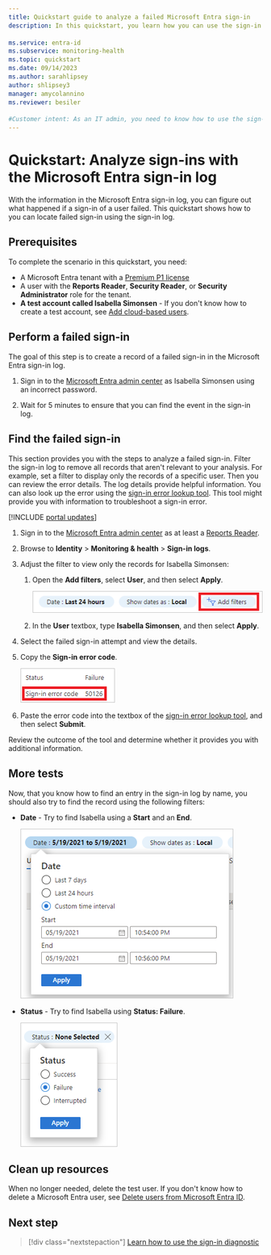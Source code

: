 ```yaml
---
title: Quickstart guide to analyze a failed Microsoft Entra sign-in
description: In this quickstart, you learn how you can use the sign-in log to determine the reason for a failed sign-in to Microsoft Entra ID.

ms.service: entra-id
ms.subservice: monitoring-health
ms.topic: quickstart
ms.date: 09/14/2023
ms.author: sarahlipsey
author: shlipsey3
manager: amycolannino
ms.reviewer: besiler

#Customer intent: As an IT admin, you need to know how to use the sign-in log so that you can fix sign-in issues.
---
```

# Quickstart: Analyze sign-ins with the Microsoft Entra sign-in log 

With the information in the Microsoft Entra sign-in log, you can figure out what happened if a sign-in of a user failed. This quickstart shows how to you can locate failed sign-in using the sign-in log.


## Prerequisites

To complete the scenario in this quickstart, you need:

- A Microsoft Entra tenant with a [Premium P1 license](~/fundamentals/get-started-premium.md)
- A user with the **Reports Reader**, **Security Reader**, or **Security Administrator** role for the tenant.
- **A test account called Isabella Simonsen** - If you don't know how to create a test account, see [Add cloud-based users](~/fundamentals/add-users.md#add-a-new-user).

## Perform a failed sign-in

The goal of this step is to create a record of a failed sign-in in the Microsoft Entra sign-in log.

1. Sign in to the [Microsoft Entra admin center](https://entra.microsoft.com) as Isabella Simonsen using an incorrect password.

2. Wait for 5 minutes to ensure that you can find the event in the sign-in log.


## Find the failed sign-in

This section provides you with the steps to analyze a failed sign-in. Filter the sign-in log to remove all records that aren't relevant to your analysis. For example, set a filter to display only the records of a specific user. Then you can review the error details. The log details provide helpful information. You can also look up the error using the [sign-in error lookup tool](https://login.microsoftonline.com/error). This tool might provide you with information to troubleshoot a sign-in error. 

[!INCLUDE [portal updates](~/includes/portal-update.md)]

1. Sign in to the [Microsoft Entra admin center](https://entra.microsoft.com) as at least a [Reports Reader](~/identity/role-based-access-control/permissions-reference.md#reports-reader). 

1. Browse to **Identity** > **Monitoring & health** > **Sign-in logs**.

1. Adjust the filter to view only the records for Isabella Simonsen:

    1. Open the **Add filters**, select **User**, and then select **Apply**.
    
       ![Add user filter](./media/quickstart-analyze-sign-in/add-filters.png)

    1. In the **User** textbox, type **Isabella Simonsen**, and then select **Apply**.

1. Select the failed sign-in attempt and view the details.

1. Copy the **Sign-in error code**.

    ![Sign-in error code](./media/quickstart-analyze-sign-in/sign-in-error-code.png)   

1. Paste the error code into the textbox of the [sign-in error lookup tool](https://login.microsoftonline.com/error), and then select **Submit**.

Review the outcome of the tool and determine whether it provides you with additional information.

## More tests

Now, that you know how to find an entry in the sign-in log by name, you should also try to find the record using the following filters:

- **Date** - Try to find Isabella using a **Start** and an **End**.

    ![Date filter](./media/quickstart-analyze-sign-in/start-and-end-filter.png)

- **Status** - Try to find Isabella using **Status: Failure**.

    ![Status failure](./media/quickstart-analyze-sign-in/status-failure.png)

## Clean up resources

When no longer needed, delete the test user. If you don't know how to delete a Microsoft Entra user, see [Delete users from Microsoft Entra ID](~/fundamentals/add-users.md#delete-a-user). 

## Next step


> [!div class="nextstepaction"]
> [Learn how to use the sign-in diagnostic](howto-use-sign-in-diagnostics.md)
